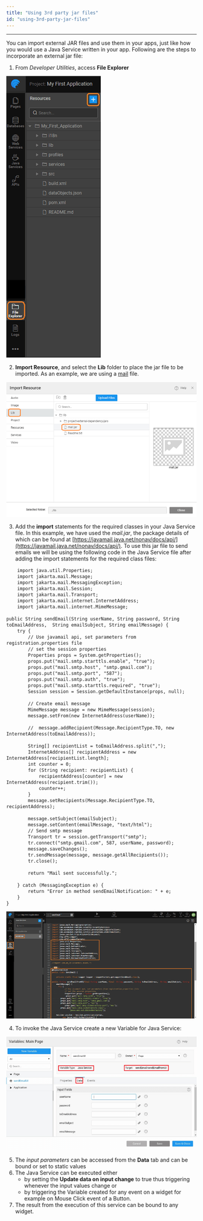 ```yaml
---
title: "Using 3rd party jar files"
id: "using-3rd-party-jar-files"
---
```

---

You can import external JAR files and use them in your apps, just like how you would use a Java Service written in your app. Following are the steps to incorporate an external jar file:

1. From _Developer Utilities_, access **File Explorer** 

[![](/learn/assets/ext_import.png)](/learn/assets/ext_import.png)

2. **Import Resource**, and select the **Lib** folder to place the jar file to be imported. As an example, we are using a [mail](/learn/assets/mail.zip) file. 

[![](/learn/assets/jar_folder.png)](/learn/assets/jar_folder.png)

3. Add the **import** statements for the required classes in your Java Service file. In this example, we have used the _mail.jar_, the package details of which can be found at [https://javamail.java.net/nonav/docs/api/](https://javamail.java.net/nonav/docs/api/). To use this jar file to send emails we will be using the following code in the Java Service file after adding the import statements for the required class files:
```   
    import java.util.Properties;
    import jakarta.mail.Message;
    import jakarta.mail.MessagingException;
    import jakarta.mail.Session;
    import jakarta.mail.Transport;
    import jakarta.mail.internet.InternetAddress;
    import jakarta.mail.internet.MimeMessage;   

public String sendEmail(String userName, String password, String toEmailAddress,  String emailSubject, String emailMessage) {
    try {
        // Use javamail api, set parameters from registration.properties file
        // set the session properties
        Properties props = System.getProperties();
        props.put("mail.smtp.starttls.enable", "true");
        props.put("mail.smtp.host", "smtp.gmail.com");
        props.put("mail.smtp.port", "587");
        props.put("mail.smtp.auth", "true");
        props.put("mail.smtp.starttls.required", "true");
        Session session = Session.getDefaultInstance(props, null);

        // Create email message
        MimeMessage message = new MimeMessage(session);
        message.setFrom(new InternetAddress(userName));

        //	message.addRecipient(Message.RecipientType.TO, new InternetAddress(toEmailAddress));

        String[] recipientList = toEmailAddress.split(",");
        InternetAddress[] recipientAddress = new InternetAddress[recipientList.length];
        int counter = 0;
        for (String recipient: recipientList) {
            recipientAddress[counter] = new InternetAddress(recipient.trim());
            counter++;
        }
        message.setRecipients(Message.RecipientType.TO, recipientAddress);

        message.setSubject(emailSubject);
        message.setContent(emailMessage, "text/html");
        // Send smtp message
        Transport tr = session.getTransport("smtp");
        tr.connect("smtp.gmail.com", 587, userName, password);
        message.saveChanges();
        tr.sendMessage(message, message.getAllRecipients());
        tr.close();

        return "Mail sent successfully.";

    } catch (MessagingException e) {
        return "Error in method sendEmailNotification: " + e;
    }
}
```

[![](/learn/assets/jar_java.png)](/learn/assets/jar_java.png)

4. To invoke the Java Service create a new Variable for Java Service: 

[![](/learn/assets/jar_sv.png)](/learn/assets/jar_sv.png)


5. The _input parameters_ can be accessed from the **Data** tab and can be bound or set to static values
6. The Java Service can be executed either
    - by setting the **Update data on input change** to true thus triggering whenever the input values change or
    - by triggering the Variable created for any event on a widget for example on Mouse Click event of a Button.
7. The result from the execution of this service can be bound to any widget.

